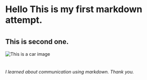# <h1> Hello This is my first markdown attempt.
# <h2> This is second one.


![This is a car image](https://economictimes.indiatimes.com/thumb/msid-106775052,width-1600,height-900,resizemode-4,imgsize-69266/mclaren-750s-launched-in-india-at-rs-5-91-crore-what-makes-it-so-expensive.jpg?from=mdr)



# <h6> I learned about communication using markdown. Thank you.
